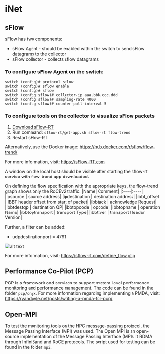 # iNet
## sFlow
sFlow has two components: 
- sFlow Agent - should be enabled within the switch to send sFlow datagrams to the collector
- sFlow collector - collects sflow datagrams

### To configure sFlow Agent on the switch:
```
switch (config)# protocol sflow
switch (config)# sflow enable
switch (config)# sflow
switch (config sflow)# collector-ip aaa.bbb.ccc.ddd
switch (config sflow)# sampling-rate 4000
switch (config sflow)# counter-poll-interval 5
```
### To configure tools on the collector to visualize sFlow packets

1. [Download sFlow-RT](https://sflow-rt.com/download.php)
2. Run command: `sflow-rt/get-app.sh sflow-rt flow-trend`
3. Restart sFlow-RT

Alternatively, use the Docker image:
https://hub.docker.com/r/sflow/flow-trend/

For more information, visit:
https://sFlow-RT.com

A window on the local host should be visible after starting the sflow-rt service with flow-trend app downloaded.

On defining the flow specification with the appropriate keys, the flow-trend graph shows only the RoCEv2 traffic.
|Name| Comment|
|:----|:----|
|ipsource | source address|
|ipdestination | destination address|
|ibbt_offset | IBBT header offset from start of packet|
|ibbtack | acknowledge Request|
|ibbtdestqp | destination QP|
|ibbtopcode | opcode|
|ibbtopname | operation Name|
|ibbtoptransport | transport Type|
|ibbttver | transport Header Version|


Further, a filter can be added:
- udpdestinationport = 4791

![alt text](https://github.com/niks16/iNet/blob/main/info/sflow_RDMA_WRITE.png?raw=true)

For more information, visit: 
https://sflow-rt.com/define_flow.php

## Performance Co-Pilot (PCP)
PCP is a framework and services to support system-level performance monitoring and performance management. The code can be found in the folder `pcp/onyx`.
For more information regarding implementing a PMDA, visit: https://ryandoyle.net/posts/writing-a-pmda-for-pcp/

## Open-MPI
To test the monitoring tools on the HPC message-passing protocol, the Message Passing Interface (MPI) was used. The Open MPI is an open-source implementation of the Message Passing Interface (MPI). It RDMA through InfiniBand and RoCE protocols. The script used for testing can be found in the folder `mpi`.
